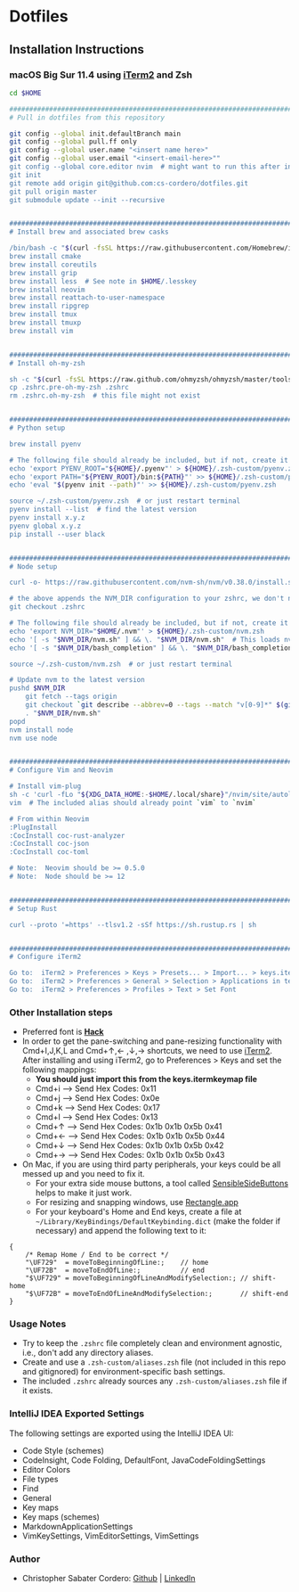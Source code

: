 # Dotfiles

## Installation Instructions

### macOS Big Sur 11.4 using [iTerm2](https://iterm2.com) and Zsh
```zsh
cd $HOME

###############################################################################
# Pull in dotfiles from this repository

git config --global init.defaultBranch main
git config --global pull.ff only
git config --global user.name "<insert name here>"     
git config --global user.email "<insert-email-here>""
git config --global core.editor nvim  # might want to run this after installing neovim
git init
git remote add origin git@github.com:cs-cordero/dotfiles.git
git pull origin master
git submodule update --init --recursive


###############################################################################
# Install brew and associated brew casks

/bin/bash -c "$(curl -fsSL https://raw.githubusercontent.com/Homebrew/install/master/install.sh)"
brew install cmake
brew install coreutils
brew install grip
brew install less  # See note in $HOME/.lesskey
brew install neovim
brew install reattach-to-user-namespace
brew install ripgrep
brew install tmux
brew install tmuxp
brew install vim


###############################################################################
# Install oh-my-zsh

sh -c "$(curl -fsSL https://raw.github.com/ohmyzsh/ohmyzsh/master/tools/install.sh)"
cp .zshrc.pre-oh-my-zsh .zshrc
rm .zshrc.oh-my-zsh  # this file might not exist


###############################################################################
# Python setup

brew install pyenv

# The following file should already be included, but if not, create it
echo 'export PYENV_ROOT="${HOME}/.pyenv"' > ${HOME}/.zsh-custom/pyenv.zsh
echo 'export PATH="${PYENV_ROOT}/bin:${PATH}"' >> ${HOME}/.zsh-custom/pyenv.zsh
echo 'eval "$(pyenv init --path)"' >> ${HOME}/.zsh-custom/pyenv.zsh

source ~/.zsh-custom/pyenv.zsh  # or just restart terminal
pyenv install --list  # find the latest version
pyenv install x.y.z
pyenv global x.y.z
pip install --user black


###############################################################################
# Node setup

curl -o- https://raw.githubusercontent.com/nvm-sh/nvm/v0.38.0/install.sh | bash

# the above appends the NVM_DIR configuration to your zshrc, we don't need it
git checkout .zshrc  

# The following file should already be included, but if not, create it
echo 'export NVM_DIR="$HOME/.nvm"' > ${HOME}/.zsh-custom/nvm.zsh
echo '[ -s "$NVM_DIR/nvm.sh" ] && \. "$NVM_DIR/nvm.sh"  # This loads nvm' >> ${HOME}/.zsh-custom/nvm.zsh
echo '[ -s "$NVM_DIR/bash_completion" ] && \. "$NVM_DIR/bash_completion"  # This loads nvm bash_completion' >> ${HOME}/.zsh-custom/nvm.zsh

source ~/.zsh-custom/nvm.zsh  # or just restart terminal

# Update nvm to the latest version
pushd $NVM_DIR
    git fetch --tags origin
    git checkout `git describe --abbrev=0 --tags --match "v[0-9]*" $(git rev-list --tags --max-count=1)`
    . "$NVM_DIR/nvm.sh"
popd
nvm install node
nvm use node


###############################################################################
# Configure Vim and Neovim

# Install vim-plug
sh -c 'curl -fLo "${XDG_DATA_HOME:-$HOME/.local/share}"/nvim/site/autoload/plug.vim --create-dirs https://raw.githubusercontent.com/junegunn/vim-plug/master/plug.vim'
vim  # The included alias should already point `vim` to `nvim`

# From within Neovim
:PlugInstall
:CocInstall coc-rust-analyzer
:CocInstall coc-json
:CocInstall coc-toml

# Note:  Neovim should be >= 0.5.0
# Note:  Node should be >= 12


###############################################################################
# Setup Rust

curl --proto '=https' --tlsv1.2 -sSf https://sh.rustup.rs | sh


###############################################################################
# Configure iTerm2

Go to:  iTerm2 > Preferences > Keys > Presets... > Import... > keys.itermkeymap
Go to:  iTerm2 > Preferences > General > Selection > Applications in terinal may access clipboard
Go to:  iTerm2 > Preferences > Profiles > Text > Set Font
```


### Other Installation steps
* Preferred font is [**Hack**](https://sourcefoundry.org/hack/)
* In order to get the pane-switching and pane-resizing functionality with Cmd+I,J,K,L and Cmd+↑,← ,↓,→ shortcuts, we need to use [iTerm2](https://www.iterm2.com/).  After installing and using iTerm2, go to Preferences > Keys and set the following mappings:
    * **You should just import this from the keys.itermkeymap file**
    * Cmd+i  -->  Send Hex Codes: 0x11
    * Cmd+j  -->  Send Hex Codes: 0x0e
    * Cmd+k  -->  Send Hex Codes: 0x17
    * Cmd+l  -->  Send Hex Codes: 0x13
    * Cmd+↑  -->  Send Hex Codes: 0x1b 0x1b 0x5b 0x41
    * Cmd+←  -->  Send Hex Codes: 0x1b 0x1b 0x5b 0x44
    * Cmd+↓  -->  Send Hex Codes: 0x1b 0x1b 0x5b 0x42
    * Cmd+→  -->  Send Hex Codes: 0x1b 0x1b 0x5b 0x43
* On Mac, if you are using third party peripherals, your keys could be all messed up and you need to fix it.
    * For your extra side mouse buttons, a tool called [SensibleSideButtons](http://sensible-side-buttons.archagon.net/) helps to make it just work.
    * For resizing and snapping windows, use [Rectangle.app](https://rectangleapp.com/)
    * For your keyboard's Home and End keys, create a file at `~/Library/KeyBindings/DefaultKeybinding.dict` (make the folder if necessary) and append the following text to it:
```
{
    /* Remap Home / End to be correct */
    "\UF729"  = moveToBeginningOfLine:;    // home
    "\UF72B"  = moveToEndOfLine:;          // end
    "$\UF729" = moveToBeginningOfLineAndModifySelection:; // shift-home
    "$\UF72B" = moveToEndOfLineAndModifySelection:;       // shift-end
}
```


### Usage Notes
* Try to keep the `.zshrc` file completely clean and environment agnostic, i.e., don't add any directory aliases.
* Create and use a `.zsh-custom/aliases.zsh` file (not included in this repo and gitignored) for environment-specific bash settings.
* The included `.zshrc` already sources any `.zsh-custom/aliases.zsh` file if it exists.


### IntelliJ IDEA Exported Settings
The following settings are exported using the IntelliJ IDEA UI:
* Code Style (schemes)
* CodeInsight, Code Folding, DefaultFont, JavaCodeFoldingSettings
* Editor Colors
* File types
* Find
* General
* Key maps
* Key maps (schemes)
* MarkdownApplicationSettings
* VimKeySettings, VimEditorSettings, VimSettings


### Author
* Christopher Sabater Cordero: [Github](https://github.com/cs-cordero) | [LinkedIn](https://www.linkedin.com/in/cs-cordero/)
